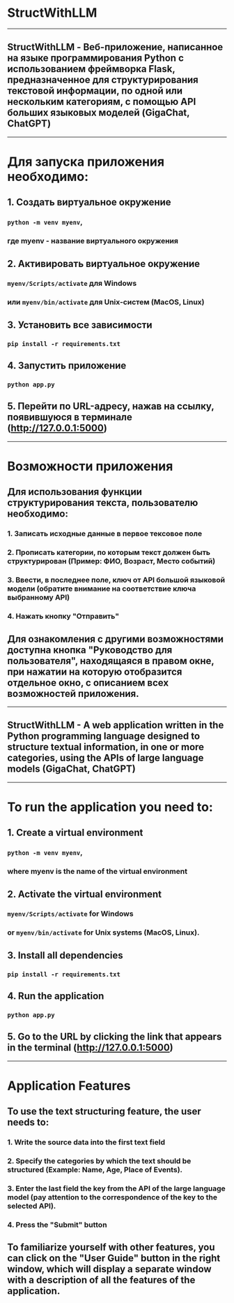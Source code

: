 # StructWithLLM

---

## StructWithLLM - Веб-приложение, написанное на языке программирования Python с использованием фреймворка Flask, предназначенное для структурирования текстовой информации, по одной или нескольким категориям, с помощью API больших языковых моделей (GigaChat, ChatGPT)

---

# Для запуска приложения необходимо:

## 1. Создать виртуальное окружение

### `python -m venv myenv`,

### где myenv - название виртуального окружения

## 2. Активировать виртуальное окружение

### `myenv/Scripts/activate` для Windows

### или `myenv/bin/activate` для Unix-систем (MacOS, Linux)

## 3. Установить все зависимости

### `pip install -r requirements.txt`

## 4. Запустить приложение

### `python app.py`

## 5. Перейти по URL-адресу, нажав на ссылку, появившуюся в терминале (http://127.0.0.1:5000)

---

# Возможности приложения

## Для использования функции структурирования текста, пользователю необходимо:

### 1. Записать исходные данные в первое тексовое поле

### 2. Прописать категории, по которым текст должен быть структурирован (Пример: ФИО, Возраст, Место событий)

### 3. Ввести, в последнее поле, ключ от API большой языковой модели (обратите внимание на соответствие ключа выбранному API)

### 4. Нажать кнопку "Отправить"

## Для ознакомления с другими возможностями доступна кнопка "Руководство для пользователя", находящаяся в правом окне, при нажатии на которую отобразится отдельное окно, с описанием всех возможностей приложения.

---

## StructWithLLM - A web application written in the Python programming language designed to structure textual information, in one or more categories, using the APIs of large language models (GigaChat, ChatGPT)

---

# To run the application you need to:

## 1. Create a virtual environment

### `python -m venv myenv`,

### where myenv is the name of the virtual environment

## 2. Activate the virtual environment

### `myenv/Scripts/activate` for Windows

### or `myenv/bin/activate` for Unix systems (MacOS, Linux).

## 3. Install all dependencies

### `pip install -r requirements.txt`

## 4. Run the application

### `python app.py`

## 5. Go to the URL by clicking the link that appears in the terminal (http://127.0.0.1:5000)

---

# Application Features

## To use the text structuring feature, the user needs to:

### 1. Write the source data into the first text field

### 2. Specify the categories by which the text should be structured (Example: Name, Age, Place of Events).

### 3. Enter the last field the key from the API of the large language model (pay attention to the correspondence of the key to the selected API).

### 4. Press the "Submit" button

## To familiarize yourself with other features, you can click on the "User Guide" button in the right window, which will display a separate window with a description of all the features of the application.


